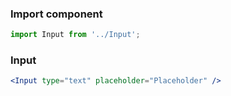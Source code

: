 ### Import component

```jsx static
import Input from '../Input';
```

### Input

```jsx
<Input type="text" placeholder="Placeholder" />
```